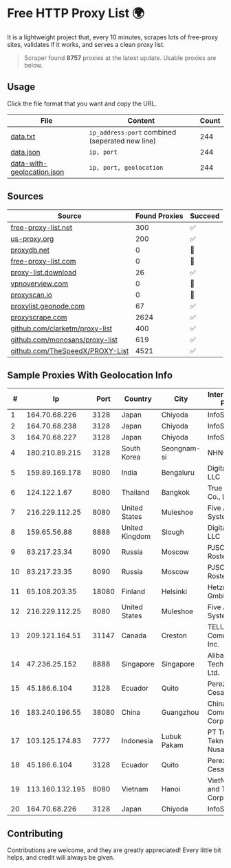 
# Free HTTP Proxy List 🌍

It is a lightweight project that, every 10 minutes, scrapes lots of free-proxy sites, validates if it works, and serves a clean proxy list.


> Scraper found **8757** proxies at the latest update. Usable proxies are below.

## Usage

Click the file format that you want and copy the URL.


|File|Content|Count|
|----|-------|-----|
|[data.txt](https://raw.githubusercontent.com/themiralay/Proxy-List-World/master/data.txt)|`ip_address:port` combined (seperated new line)|244|
|[data.json](https://raw.githubusercontent.com/themiralay/Proxy-List-World/master/data.json)|`ip, port`|244|
|[data-with-geolocation.json](https://raw.githubusercontent.com/themiralay/Proxy-List-World/master/data-with-geolocation.json)|`ip, port, geolocation`|244|

## Sources

|Source|Found Proxies|Succeed|
|------|-------------|-------|
|[free-proxy-list.net](https://free-proxy-list.net)|300|✅|
|[us-proxy.org](https://www.us-proxy.org)|200|✅|
|[proxydb.net](http://proxydb.net)|0|🚫|
|[free-proxy-list.com](https://free-proxy-list.com/?page=&port=&type%5B%5D=http&type%5B%5D=https&up_time=0&search=Search)|0|🚫|
|[proxy-list.download](https://www.proxy-list.download/HTTP)|26|✅|
|[vpnoverview.com](https://vpnoverview.com/privacy/anonymous-browsing/free-proxy-servers)|0|🚫|
|[proxyscan.io](https://www.proxyscan.io)|0|🚫|
|[proxylist.geonode.com](https://proxylist.geonode.com/api/proxy-list?limit=300&page=1&sort_by=lastChecked&sort_type=desc&protocols=http,https)|67|✅|
|[proxyscrape.com](https://api.proxyscrape.com/v2/?request=displayproxies&protocol=http&timeout=10000&country=all&ssl=all&anonymity=all)|2624|✅|
|[github.com/clarketm/proxy-list](https://raw.githubusercontent.com/clarketm/proxy-list/master/proxy-list-raw.txt)|400|✅|
|[github.com/monosans/proxy-list](https://raw.githubusercontent.com/monosans/proxy-list/main/proxies/http.txt)|619|✅|
|[github.com/TheSpeedX/PROXY-List](https://raw.githubusercontent.com/TheSpeedX/PROXY-List/master/http.txt)|4521|✅|


## Sample Proxies With Geolocation Info

|#|Ip|Port|Country|City|Internet Service Provider|
|-|--|----|-------|----|-------------------------|
|1|164.70.68.226|3128|Japan|Chiyoda|InfoSphere|
|2|164.70.68.238|3128|Japan|Chiyoda|InfoSphere|
|3|164.70.68.227|3128|Japan|Chiyoda|InfoSphere|
|4|180.210.89.215|3128|South Korea|Seongnam-si|NHNCLOUD|
|5|159.89.169.178|8080|India|Bengaluru|DigitalOcean, LLC|
|6|124.122.1.67|8080|Thailand|Bangkok|True Internet Co., Ltd.|
|7|216.229.112.25|8080|United States|Muleshoe|Five Area Systems, LLC|
|8|159.65.56.88|8888|United Kingdom|Slough|DigitalOcean, LLC|
|9|83.217.23.34|8090|Russia|Moscow|PJSC Rostelecom|
|10|83.217.23.35|8090|Russia|Moscow|PJSC Rostelecom|
|11|65.108.203.35|18080|Finland|Helsinki|Hetzner Online GmbH|
|12|216.229.112.25|8080|United States|Muleshoe|Five Area Systems, LLC|
|13|209.121.164.51|31147|Canada|Creston|TELUS Communications Inc.|
|14|47.236.25.152|8888|Singapore|Singapore|Alibaba (US) Technology Co., Ltd.|
|15|45.186.6.104|3128|Ecuador|Quito|Perez Tito Julio Cesar|
|16|183.240.196.55|38080|China|Guangzhou|China Mobile Communications Corporation|
|17|103.125.174.83|7777|Indonesia|Lubuk Pakam|PT Trinity Teknologi Nusantara|
|18|45.186.6.104|3128|Ecuador|Quito|Perez Tito Julio Cesar|
|19|113.160.132.195|8080|Vietnam|Hanoi|VietNam Post and Telecom Corporation|
|20|164.70.68.226|3128|Japan|Chiyoda|InfoSphere|



## Contributing

Contributions are welcome, and they are greatly appreciated! Every
little bit helps, and credit will always be given.


